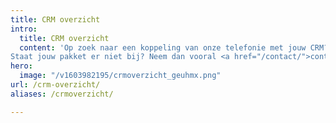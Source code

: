 ```yaml
---
title: CRM overzicht
intro:
  title: CRM overzicht
  content: 'Op zoek naar een koppeling van onze telefonie met jouw CRM? Bekijk dan in onderstaand overzicht met welke pakketten we nu al een koppeling hebben.<br> 
Staat jouw pakket er niet bij? Neem dan vooral <a href="/contact/">contact</a> met ons op, want dan onderzoeken we de mogelijkheid om ook jouw pakket zo snel mogelijk aan de lijst toe te voegen.<br>Snel keuzes:<br>Tandartsen en Orthodontisten, Makelaars en Property Management, Keuken-, Sanitair- en Tegelbranche, Recreatiesector Reserverings- en gastensoftware, Boomkwekerijsoftware, Woningcorporatie-software, Taxisoftware, Assurantieën, Rijschoolhouders, Garagebedrijven, Dierenartsen, Advocatuur, Huisartsen en zorgverleners, Workflow, planning, projecten, Recruitment software, Accountancy, eCommerce Sales Customer Service Marketing, Relatiebeheer en klantcontact'
hero:
  image: "/v1603982195/crmoverzicht_geuhmx.png"
url: /crm-overzicht/
aliases: /crmoverzicht/

---
```

